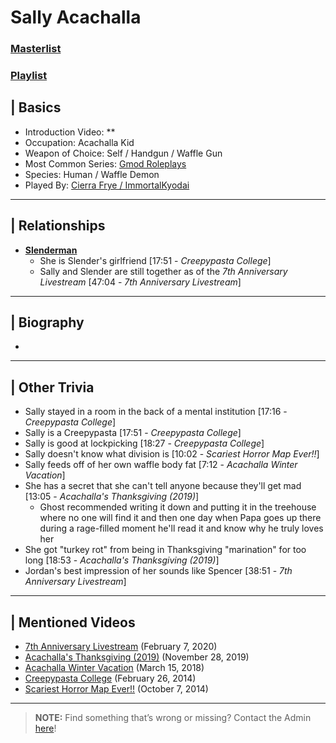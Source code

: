 # Sally Acachalla
### [Masterlist]()
### [Playlist](https://www.youtube.com/playlist?list=PLwljWXtmIKiRVD8W7ICPXDmRa4jwsg7hF)

## | Basics
- Introduction Video: **
- Occupation: Acachalla Kid
- Weapon of Choice: Self / Handgun / Waffle Gun
- Most Common Series: [Gmod Roleplays](6.Series/Gmod/Roleplays.md)
- Species: Human / Waffle Demon
- Played By: [Cierra Frye / ImmortalKyodai](3.Siblings/3.2.Cierra-Frye-ImmortalKyodai.md)

----

## | Relationships
- [**Slenderman**](5.Characters/Creepypastas.md)
  - She is Slender's girlfriend \[17:51 - *Creepypasta College*]
  - Sally and Slender are still together as of the *7th Anniversary Livestream* \[47:04 - *7th Anniversary Livestream*]

----

## | Biography
- 

----

## | Other Trivia
- Sally stayed in a room in the back of a mental institution \[17:16 - *Creepypasta College*]
- Sally is a Creepypasta \[17:51 - *Creepypasta College*]
- Sally is good at lockpicking \[18:27 - *Creepypasta College*]
- Sally doesn't know what division is \[10:02 - *Scariest Horror Map Ever!!*]
- Sally feeds off of her own waffle body fat \[7:12 - *Acachalla Winter Vacation*]
- She has a secret that she can't tell anyone because they'll get mad [13:05 - *Acachalla's Thanksgiving (2019)*]
  - Ghost recommended writing it down and putting it in the treehouse where no one will find it and then one day when Papa goes up there during a rage-filled moment he'll read it and know why he truly loves her
- She got "turkey rot" from being in Thanksgiving "marination" for too long [18:53 - *Acachalla's Thanksgiving (2019)*]
- Jordan's best impression of her sounds like Spencer \[38:51 - *7th Anniversary Livestream*]

----

## | Mentioned Videos
- [7th Anniversary Livestream](https://youtu.be/GBFpW-t83Zs) \(February 7, 2020)
- [Acachalla's Thanksgiving \(2019)](https://youtu.be/dC5GT2mZNEk) \(November 28, 2019)
- [Acachalla Winter Vacation](https://youtu.be/nQBiVNH1fUk) \(March 15, 2018)
- [Creepypasta College](https://youtu.be/TyTM5NU8jKY) \(February 26, 2014)
- [Scariest Horror Map Ever!!](https://youtu.be/7ZrYVSgBI1Y) \(October 7, 2014)

----

> **NOTE:** Find something that’s wrong or missing? Contact the Admin [here](../chapter_2.md)!
